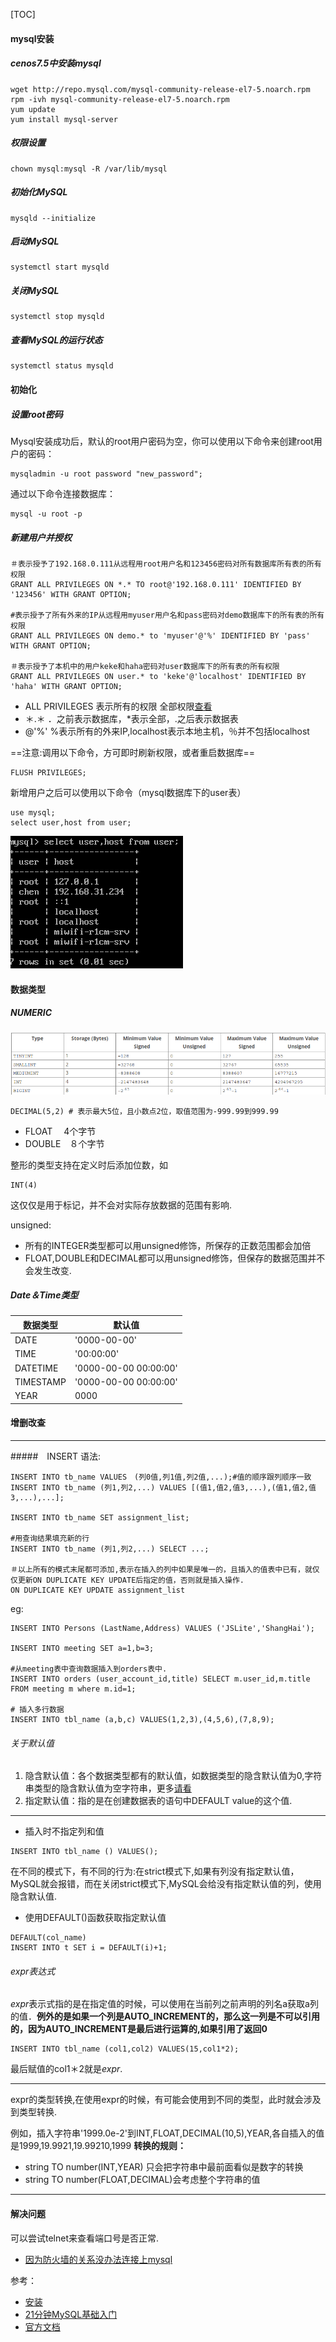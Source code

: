 
[TOC]
#### mysql安装
##### cenos7.5中安装mysql
```
wget http://repo.mysql.com/mysql-community-release-el7-5.noarch.rpm
rpm -ivh mysql-community-release-el7-5.noarch.rpm
yum update
yum install mysql-server
```

##### 权限设置
```
chown mysql:mysql -R /var/lib/mysql
```

##### 初始化MySQL
```
mysqld --initialize
```

##### 启动MySQL
```
systemctl start mysqld
```

##### 关闭MySQL
```
systemctl stop mysqld
```

##### 查看MySQL的运行状态
```
systemctl status mysqld
```


#### 初始化
##### 设置root密码
Mysql安装成功后，默认的root用户密码为空，你可以使用以下命令来创建root用户的密码：
```
mysqladmin -u root password "new_password";
```

通过以下命令连接数据库：
```
mysql -u root -p

```

##### 新建用户并授权
```
＃表示授予了192.168.0.111从远程用root用户名和123456密码对所有数据库所有表的所有权限
GRANT ALL PRIVILEGES ON *.* TO root@'192.168.0.111' IDENTIFIED BY '123456' WITH GRANT OPTION;

#表示授予了所有外来的IP从远程用myuser用户名和pass密码对demo数据库下的所有表的所有权限
GRANT ALL PRIVILEGES ON demo.* to 'myuser'@'%' IDENTIFIED BY 'pass' WITH GRANT OPTION;

＃表示授予了本机中的用户keke和haha密码对user数据库下的所有表的所有权限
GRANT ALL PRIVILEGES ON user.* to 'keke'@'localhost' IDENTIFIED BY 'haha' WITH GRANT OPTION; 

```
- ALL PRIVILEGES 表示所有的权限 全部权限[查看](https://dev.mysql.com/doc/refman/5.5/en/privileges-provided.html)
- ＊.＊ ．之前表示数据库，*表示全部，.之后表示数据表
- @'%' %表示所有的外来IP,localhost表示本地主机，％并不包括localhost

==注意:调用以下命令，方可即时刷新权限，或者重启数据库==
```
FLUSH PRIVILEGES;
```
新增用户之后可以使用以下命令（mysql数据库下的user表）
```
use mysql;
select user,host from user;
```
![](showuser.png)

#### 数据类型

##### NUMERIC
![](datatype_int.png)
```
DECIMAL(5,2) # 表示最大5位，且小数点2位，取值范围为-999.99到999.99
```
- FLOAT 　4个字节
- DOUBLE　８个字节

整形的类型支持在定义时后添加位数，如
```
INT(4)
```
这仅仅是用于标记，并不会对实际存放数据的范围有影响.

unsigned:
- 所有的INTEGER类型都可以用unsigned修饰，所保存的正数范围都会加倍
- FLOAT,DOUBLE和DECIMAL都可以用unsigned修饰，但保存的数据范围并不会发生改变.

##### Date＆Time类型

| 数据类型 | 默认值 |
|--------|--------|
|   DATE     |  '0000-00-00'      |
|   TIME     |     '00:00:00'   |
|   DATETIME     |    	'0000-00-00 00:00:00'     |
|   TIMESTAMP     |     	'0000-00-00 00:00:00'    |
|   YEAR     |      	0000   |




















#### 增删改查

***

#####　INSERT
语法:
```
INSERT INTO tb_name VALUES　(列0值,列1值,列2值,...);#值的顺序跟列顺序一致
INSERT INTO tb_name (列1,列2,...) VALUES [(值1,值2,值3,...),(值1,值2,值3,...),...]; 

INSERT INTO tb_name SET assignment_list;

#用查询结果填充新的行
INSERT INTO tb_name (列1,列2,...) SELECT ...;

＃以上所有的模式末尾都可添加,表示在插入的列中如果是唯一的，且插入的值表中已有，就仅仅更新ON DUPLICATE KEY UPDATE后指定的值，否则就是插入操作.
ON DUPLICATE KEY UPDATE assignment_list
```

eg:
```
INSERT INTO Persons (LastName,Address) VALUES ('JSLite','ShangHai');

INSERT INTO meeting SET a=1,b=3;

#从meeting表中查询数据插入到orders表中.
INSERT INTO orders (user_account_id,title) SELECT m.user_id,m.title FROM meeting m where m.id=1;

# 插入多行数据
INSERT INTO tbl_name (a,b,c) VALUES(1,2,3),(4,5,6),(7,8,9);
```

###### 关于默认值
1. 隐含默认值：各个数据类型都有的默认值，如数据类型的隐含默认值为0,字符串类型的隐含默认值为空字符串，更多[请看](https://dev.mysql.com/doc/refman/5.5/en/data-type-defaults.html)
2. 指定默认值：指的是在创建数据表的语句中DEFAULT value的这个值.
---
- 插入时不指定列和值
```
INSERT INTO tbl_name () VALUES();
```
在不同的模式下，有不同的行为:在strict模式下,如果有列没有指定默认值，MySQL就会报错，而在关闭strict模式下,MySQL会给没有指定默认值的列，使用隐含默认值.

- 使用DEFAULT()函数获取指定默认值 
```
DEFAULT(col_name)
INSERT INTO t SET i = DEFAULT(i)+1;
```

###### expr表达式
*expr*表示式指的是在指定值的时候，可以使用在当前列之前声明的列名a获取a列的值．**例外的是如果一个列是AUTO_INCREMENT的，那么这一列是不可以引用的，因为AUTO_INCREMENT是最后进行运算的,如果引用了返回0**
```
INSERT INTO tbl_name (col1,col2) VALUES(15,col1*2);
```
最后赋值的col1＊2就是*expr*. 

---
expr的类型转换,在使用expr的时候，有可能会使用到不同的类型，此时就会涉及到类型转换.

例如，插入字符串'1999.0e-2'到INT,FLOAT,DECIMAL(10,5),YEAR,各自插入的值是1999,19.9921,19.99210,1999
**转换的规则：**
- string TO number(INT,YEAR) 只会把字符串中最前面看似是数字的转换
- string TO number(FLOAT,DECIMAL)会考虑整个字符串的值

***


















#### 解决问题
可以尝试telnet来查看端口号是否正常.
- [因为防火墙的关系没办法连接上mysql](https://blog.csdn.net/u013257111/article/details/79063578)




参考：
- [安装](http://www.runoob.com/mysql/mysql-install.html)
- [21分钟MySQL基础入门](https://github.com/jaywcjlove/mysql-tutorial/blob/master/21-minutes-MySQL-basic-entry.md#%E5%A2%9E%E5%88%A0%E6%94%B9%E6%9F%A5)
- [官方文档](https://dev.mysql.com/doc/refman/5.5/en/)
	





















